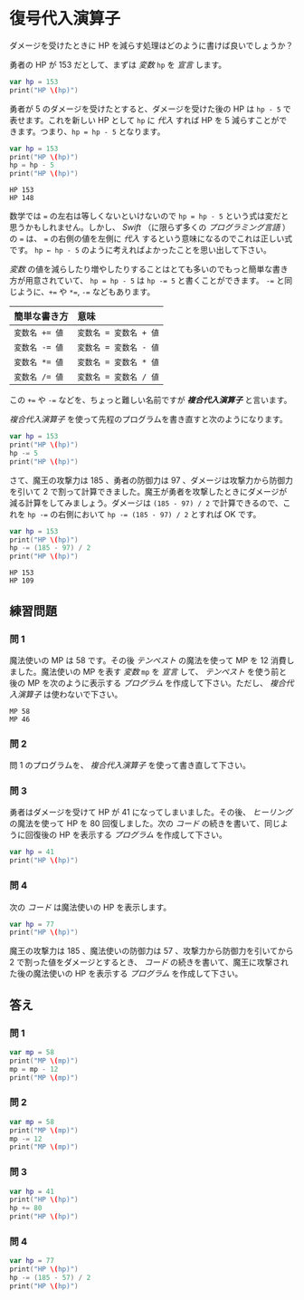 # 復号代入演算子

ダメージを受けたときに HP を減らす処理はどのように書けば良いでしょうか？

勇者の HP が 153 だとして、まずは _変数_ `hp` を _宣言_ します。

```swift
var hp = 153
print("HP \(hp)")
```

勇者が 5 のダメージを受けたとすると、ダメージを受けた後の HP は `hp - 5` で表せます。これを新しい HP として `hp` に _代入_ すれば HP を 5 減らすことができます。つまり、`hp = hp - 5` となります。

```swift
var hp = 153
print("HP \(hp)")
hp = hp - 5
print("HP \(hp)")
```

```
HP 153
HP 148
```

数学では `=` の左右は等しくないといけないので `hp = hp - 5` という式は変だと思うかもしれません。しかし、 _Swift_ （に限らず多くの _プログラミング言語_ ）の `=` は、 `=` の右側の値を左側に _代入_ するという意味になるのでこれは正しい式です。 `hp ← hp - 5` のように考えればよかったことを思い出して下さい。

_変数_ の値を減らしたり増やしたりすることはとても多いのでもっと簡単な書き方が用意されていて、 `hp = hp - 5` は `hp -= 5` と書くことができます。 `-=` と同じように、`+=` や `*=`, `-=` などもあります。

| 簡単な書き方 | 意味 |
|:---|:---|
| `変数名 += 値` | `変数名 = 変数名 + 値` |
| `変数名 -= 値` | `変数名 = 変数名 - 値` |
| `変数名 *= 値` | `変数名 = 変数名 * 値` |
| `変数名 /= 値` | `変数名 = 変数名 / 値` |

この `+=` や `-=` などを、ちょっと難しい名前ですが **_複合代入演算子_** と言います。

_複合代入演算子_ を使って先程のプログラムを書き直すと次のようになります。

```swift
var hp = 153
print("HP \(hp)")
hp -= 5
print("HP \(hp)")
```

さて、魔王の攻撃力は 185 、勇者の防御力は 97 、ダメージは攻撃力から防御力を引いて 2 で割って計算できました。魔王が勇者を攻撃したときにダメージが減る計算をしてみましょう。ダメージは `(185 - 97) / 2` で計算できるので、これを `hp -=` の右側において `hp -= (185 - 97) / 2` とすれば OK です。

```swift
var hp = 153
print("HP \(hp)")
hp -= (185 - 97) / 2
print("HP \(hp)")
```

```
HP 153
HP 109
```

## 練習問題

### 問 1

魔法使いの MP は 58 です。その後 _テンペスト_ の魔法を使って MP を 12 消費しました。魔法使いの MP を表す _変数_ `mp` を _宣言_ して、 _テンペスト_ を使う前と後の MP を次のように表示する _プログラム_ を作成して下さい。ただし、 _複合代入演算子_ は使わないで下さい。

```
MP 58
MP 46
```

### 問 2

問 1 のプログラムを、 _複合代入演算子_ を使って書き直して下さい。

### 問 3

勇者はダメージを受けて HP が 41 になってしまいました。その後、 _ヒーリング_ の魔法を使って HP を 80 回復しました。次の _コード_ の続きを書いて、同じように回復後の HP を表示する _プログラム_ を作成して下さい。

```swift
var hp = 41
print("HP \(hp)")
```

### 問 4

次の _コード_ は魔法使いの HP を表示します。

```swift
var hp = 77
print("HP \(hp)")
```

魔王の攻撃力は 185 、魔法使いの防御力は 57 、攻撃力から防御力を引いてから 2 で割った値をダメージとするとき、 _コード_ の続きを書いて、魔王に攻撃された後の魔法使いの HP を表示する _プログラム_ を作成して下さい。

## 答え

### 問 1

```swift
var mp = 58
print("MP \(mp)")
mp = mp - 12
print("MP \(mp)")
```

### 問 2

```swift
var mp = 58
print("MP \(mp)")
mp -= 12
print("MP \(mp)")
```

### 問 3

```swift
var hp = 41
print("HP \(hp)")
hp += 80
print("HP \(hp)")
```

### 問 4

```swift
var hp = 77
print("HP \(hp)")
hp -= (185 - 57) / 2
print("HP \(hp)")
```
